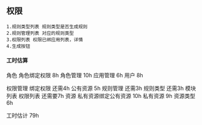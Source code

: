## 权限
>
    1.规则类型列表 规则类型是否生成规则
    2.规则管理列表 对应的规则类型
    3.权限列表 权限已绑应用列表，详情
    4.生成按钮
>
#### 工时估算
角色
   角色绑定权限 8h
   角色管理    10h
   应用管理    6h
   用户       8h

权限管理
   绑定权限   还需4h
   公有资源   5h
   规则管理   还需3h
   规则类型   还需3h
   模块列表
   权限列表   还需要7h
资源 
   私有资源绑定公有资源 10h
   私有资源   9h
   资源类型   6h 

工时估计  79h        